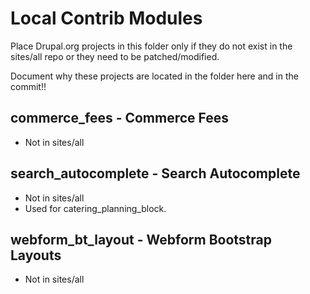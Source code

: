 Local Contrib Modules
=====================

Place Drupal.org projects in this folder only if they do not exist in the sites/all repo or they need to be patched/modified.

Document why these projects are located in the folder here and in the commit!!

## commerce_fees - Commerce Fees
* Not in sites/all

## search_autocomplete - Search Autocomplete
* Not in sites/all
* Used for catering_planning_block.

## webform_bt_layout - Webform Bootstrap Layouts
* Not in sites/all
